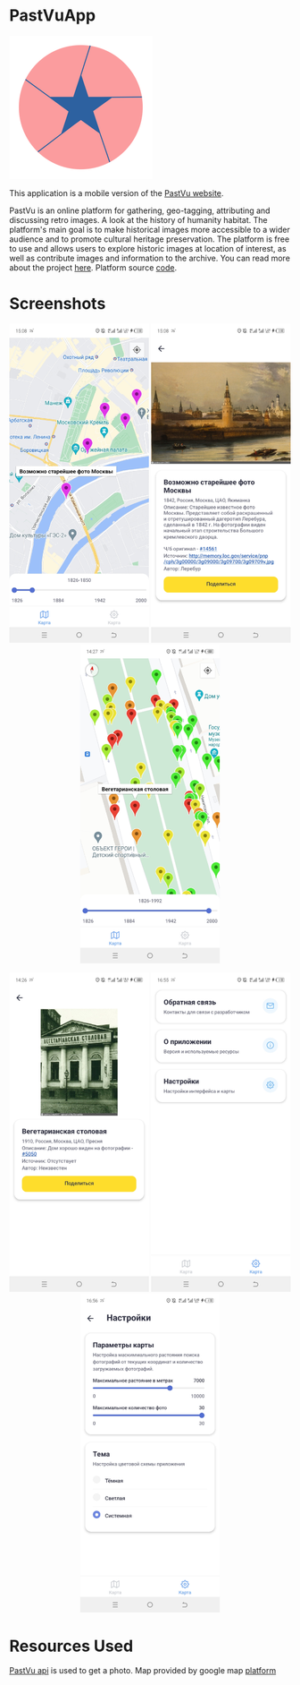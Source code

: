 # PastVuApp

![A blue star in a pink circle](img/logo.png)

This application is a mobile version of the [PastVu website](https://pastvu.com/).

PastVu is an online platform for gathering, geo-tagging, attributing and discussing retro images. A look at the history of humanity habitat. The platform's main goal is to make historical images more accessible to a wider audience and to promote cultural heritage preservation. The platform is free to use and allows users to explore historic images at location of interest, as well as contribute images and information to the archive. You can read more about the project [here](https://docs.pastvu.com/en/about). Platform source [code](https://github.com/PastVu).

# Screenshots

<p align="center">
  <img src="img/1.jpg" width="250" />
  <img src="img/2.jpg" width="250" /> 
  <img src="img/3.jpg" width="250" />
</p>

<p align="center">
  <img src="img/4.jpg" width="250" />
  <img src="img/5.jpg" width="250" /> 
  <img src="img/6.jpg" width="250" />
</p>

# Resources Used

[PastVu api](https://docs.pastvu.com/dev/api) is used to get a photo.
Map provided by google map [platform](https://developers.google.com/maps)
